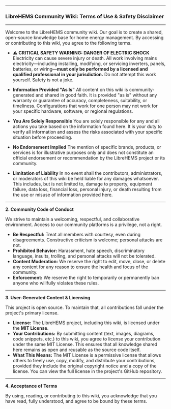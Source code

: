 
---

### **LibreHEMS Community Wiki: Terms of Use & Safety Disclaimer**

---

Welcome to the LibreHEMS community wiki. Our goal is to create a shared, open-source knowledge base for home energy management. By accessing or contributing to this wiki, you agree to the following terms.

*   **⚠️ CRITICAL SAFETY WARNING: DANGER OF ELECTRIC SHOCK**
    Electricity can cause severe injury or death. All work involving mains electricity—including installing, modifying, or servicing inverters, panels, batteries, or wiring—**must only be performed by a licensed and qualified professional in your jurisdiction.** Do not attempt this work yourself. Safety is not a joke.

*   **Information Provided "As Is"**
    All content on this wiki is community-generated and shared in good faith. It is provided "as is" without any warranty or guarantee of accuracy, completeness, suitability, or timeliness. Configurations that work for one person may not work for your specific hardware, software, or regional regulations.

*   **You Are Solely Responsible**
    You are solely responsible for any and all actions you take based on the information found here. It is your duty to verify all information and assess the risks associated with your specific situation before proceeding.

*   **No Endorsement Implied**
    The mention of specific brands, products, or services is for illustrative purposes only and does not constitute an official endorsement or recommendation by the LibreHEMS project or its community.

*   **Limitation of Liability**
    In no event shall the contributors, administrators, or moderators of this wiki be held liable for any damages whatsoever. This includes, but is not limited to, damage to property, equipment failure, data loss, financial loss, personal injury, or death resulting from the use or misuse of information provided here.

---

**2. Community Code of Conduct**

We strive to maintain a welcoming, respectful, and collaborative environment. Access to our community platforms is a privilege, not a right.

*   **Be Respectful:** Treat all members with courtesy, even during disagreements. Constructive criticism is welcome; personal attacks are not.
*   **Prohibited Behavior:** Harassment, hate speech, discriminatory language, insults, trolling, and personal attacks will not be tolerated.
*   **Content Moderation:** We reserve the right to edit, move, close, or delete any content for any reason to ensure the health and focus of the community.
*   **Enforcement:** We reserve the right to temporarily or permanently ban anyone who willfully violates these rules.

---

**3. User-Generated Content & Licensing**

This project is open source. To maintain that, all contributions fall under the project's primary license.

*   **License:** The LibreHEMS project, including this wiki, is licensed under the **MIT License**.
*   **Your Contributions:** By submitting content (text, images, diagrams, code snippets, etc.) to this wiki, you agree to license your contribution under the same MIT License. This ensures that all knowledge shared here remains as open and reusable as the source code itself.
*   **What This Means:** The MIT License is a permissive license that allows others to freely use, copy, modify, and distribute your contributions, provided they include the original copyright notice and a copy of the license. You can view the full license in the project's GitHub repository.

---

**4. Acceptance of Terms**

By using, reading, or contributing to this wiki, you acknowledge that you have read, fully understood, and agree to be bound by these terms.